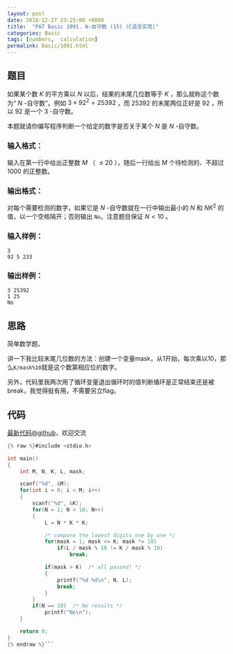 ```yaml
---
layout: post
date: 2018-12-27 23:25:00 +0800
title:  "PAT Basic 1091. N-自守数 (15) (C语言实现)"
categories: Basic
tags: [numbers,  calculation]
permalink: Basic/1091.html
---
```


## 题目

如果某个数 $K$ 的平方乘以 $N$ 以后，结果的末尾几位数等于 $K$ ，那么就称这个数为“ $N$ -自守数”。例如 $3\times 92^2 =
25 392$ ，而 $25 392$ 的末尾两位正好是 $92$ ，所以 $92$ 是一个 $3$ -自守数。

本题就请你编写程序判断一个给定的数字是否关于某个 $N$ 是 $N$ -自守数。

### 输入格式：

输入在第一行中给出正整数 $M$ （ $\le 20$ ），随后一行给出 $M$ 个待检测的、不超过 1000 的正整数。

### 输出格式：

对每个需要检测的数字，如果它是 $N$ -自守数就在一行中输出最小的 $N$ 和 $NK^2$ 的值，以一个空格隔开；否则输出 `No`。注意题目保证 $N
< 10$ 。

### 输入样例：

    
    
    3
    92 5 233
    

### 输出样例：

    
    
    3 25392
    1 25
    No
    



## 思路


简单数学题。

讲一下我比较末尾几位数的方法：创建一个变量mask，从1开始，每次乘以10，那么`K/mask%10`就是这个数第相应位的数字。

另外，代码里我两次用了循环变量退出循环时的值判断循环是正常结束还是被break，我觉得挺有用，不需要另立flag。

## 代码

[最新代码@github](https://github.com/OliverLew/PAT/blob/master/PATBasic/1091.c)，欢迎交流
```c
{% raw %}#include <stdio.h>

int main()
{
    int M, N, K, L, mask;

    scanf("%d", &M);
    for(int i = 0; i < M; i++)
    {
        scanf("%d", &K);
        for(N = 1; N < 10; N++)
        {
            L = N * K * K;

            /* compare the lowest digits one by one */
            for(mask = 1; mask <= K; mask *= 10)
                if(L / mask % 10 != K / mask % 10)
                    break;

            if(mask > K)  /* all passed! */
            {
                printf("%d %d\n", N, L);
                break;
            }
        }
        if(N == 10)  /* No results */
            printf("No\n");
    }

    return 0;
}
{% endraw %}```